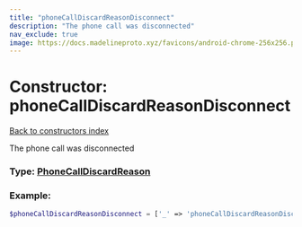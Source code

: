 ```yaml
---
title: "phoneCallDiscardReasonDisconnect"
description: "The phone call was disconnected"
nav_exclude: true
image: https://docs.madelineproto.xyz/favicons/android-chrome-256x256.png
---
```

# Constructor: phoneCallDiscardReasonDisconnect  
[Back to constructors index](/API_docs/constructors/index.html)



The phone call was disconnected




### Type: [PhoneCallDiscardReason](/API_docs/types/PhoneCallDiscardReason.html)


### Example:

```php
$phoneCallDiscardReasonDisconnect = ['_' => 'phoneCallDiscardReasonDisconnect'];
```  
